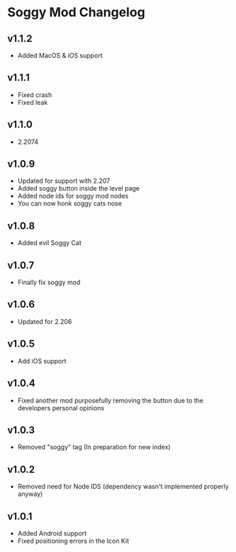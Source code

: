 # Soggy Mod Changelog
## v1.1.2
- Added MacOS & iOS support
## v1.1.1
- Fixed crash
- Fixed leak
## v1.1.0
- 2.2074
## v1.0.9
- Updated for support with 2.207
- Added soggy button inside the level page
- Added node ids for soggy mod nodes
- You can now honk soggy cats nose
## v1.0.8
- Added evil Soggy Cat
## v1.0.7
- Finally fix soggy mod
## v1.0.6
- Updated for 2.206
## v1.0.5
- Add iOS support
## v1.0.4
- Fixed another mod purposefully removing the button due to the developers personal opinions
## v1.0.3
- Removed "soggy" tag (In preparation for new index)
## v1.0.2
- Removed need for Node IDS (dependency wasn't implemented properly anyway)
## v1.0.1
- Added Android support
- Fixed positioning errors in the Icon Kit
